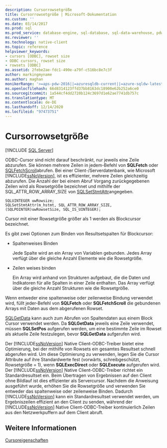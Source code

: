 ```yaml
---
description: Cursorrowsetgröße
title: Cursorrowsetgröße | Microsoft-Dokumentation
ms.custom: ''
ms.date: 03/14/2017
ms.prod: sql
ms.prod_service: database-engine, sql-database, sql-data-warehouse, pdw
ms.reviewer: ''
ms.technology: native-client
ms.topic: reference
helpviewer_keywords:
- cursors [ODBC], rowset size
- ODBC cursors, rowset size
- rowsets [ODBC]
ms.assetid: 2febe2ae-fdc1-490e-a79f-c516bc8e7c3f
author: markingmyname
ms.author: maghan
monikerRange: '>=aps-pdw-2016||=azuresqldb-current||=azure-sqldw-latest||>=sql-server-2016||>=sql-server-linux-2017||=azuresqldb-mi-current'
ms.openlocfilehash: 66d8314123ffd37bb8163dc18900e62b252a6ce0
ms.sourcegitcommit: 1a544cf4dd2720b124c3697d1e62ae7741db757c
ms.translationtype: MT
ms.contentlocale: de-DE
ms.lasthandoff: 12/14/2020
ms.locfileid: "97473751"
---
```

# <a name="cursor-rowset-size"></a>Cursorrowsetgröße
[!INCLUDE [SQL Server](../../../includes/applies-to-version/sql-asdb-asdbmi-asa-pdw.md)]

  ODBC-Cursor sind nicht darauf beschränkt, nur jeweils eine Zeile abzurufen. Sie können mehrere Zeilen in jedem-Befehl von **SQLFetch** oder [SQLFetchScroll](../../../relational-databases/native-client-odbc-api/sqlfetchscroll.md)abrufen. Bei einer Client-/Serverdatenbank, wie Microsoft [!INCLUDE[ssNoVersion](../../../includes/ssnoversion-md.md)], ist es effizienter, mehrere Zeilen gleichzeitig abzurufen. Die Anzahl der bei einem Abruf Vorgang zurückgegebenen Zeilen wird als Rowsetgröße bezeichnet und mithilfe der SQL_ATTR_ROW_ARRAY_SIZE von [SQLSetStmtAttr](../../../relational-databases/native-client-odbc-api/sqlsetstmtattr.md)angegeben.  
  
```  
SQLUINTEGER uwRowsize;  
SQLSetStmtAttr(m_hstmt, SQL_ATTR_ROW_ARRAY_SIZE, (SQLPOINTER)uwRowsetSize, SQL_IS_UINTEGER);  
```  
  
 Cursor mit einer Rowsetgröße größer als 1 werden als Blockcursor bezeichnet.  
  
 Es gibt zwei Optionen zum Binden von Resultsetspalten für Blockcursor:  
  
-   Spaltenweises Binden  
  
     Jede Spalte wird an ein Array von Variablen gebunden. Jedes Array verfügt über die gleiche Anzahl Elemente wie die Rowsetgröße.  
  
-   Zeilen weises binden  
  
     Ein Array wird anhand von Strukturen aufgebaut, die die Daten und Indikatoren für alle Spalten in einer Zeile enthalten. Das Array verfügt über die gleiche Anzahl Strukturen wie die Rowsetgröße.  
  
 Wenn entweder eine spaltenweise oder zeilenweise Bindung verwendet wird, füllt jeder-Befehl von **SQLFetch** oder **SQLFetchScroll** die gebundenen Arrays mit Daten aus dem abgerufenen Rowset.  
  
 [SQLGetData](../../../relational-databases/native-client-odbc-api/sqlgetdata.md) kann auch zum Abrufen von Spaltendaten aus einem Block Cursor verwendet werden. Da **SQLGetData** jeweils eine Zeile verwendet, müssen **SQLSetPos** aufgerufen werden, um eine bestimmte Zeile im Rowset als aktuelle Zeile festzulegen, bevor **SQLGetData** aufgerufen wird.  
  
 Der [!INCLUDE[ssNoVersion](../../../includes/ssnoversion-md.md)] Native Client-ODBC-Treiber bietet eine Optimierung, bei der mithilfe von Rowsets ein gesamtes Resultset schnell abgerufen wird. Um diese Optimierung zu verwenden, legen Sie die Cursor Attribute auf ihre Standardwerte fest (vorwärts, schreibgeschützt, Rowsetgröße = 1), wenn **SQLExecDirect** oder **SQLExecute** aufgerufen wird. Der [!INCLUDE[ssNoVersion](../../../includes/ssnoversion-md.md)] Native Client-ODBC-Treiber richtet ein Standardresultset ein. Beim Übertragen von Ergebnissen auf den Client ohne Bildlauf ist dies effizienter als Servercursor. Nachdem die Anweisung ausgeführt wurde, erhöhen Sie die Rowsetgröße und verwenden Sie entweder das spaltenweise oder zeilenweise Binden. Dadurch [!INCLUDE[ssNoVersion](../../../includes/ssnoversion-md.md)] kann ein Standardresultset verwendet werden, um Ergebniszeilen effizient an den Client zu senden, während der [!INCLUDE[ssNoVersion](../../../includes/ssnoversion-md.md)] Native Client-ODBC-Treiber kontinuierlich Zeilen aus den Netzwerkpuffern auf dem Client abruft.  
  
## <a name="see-also"></a>Weitere Informationen  
 [Cursoreigenschaften](../../../relational-databases/native-client-odbc-cursors/properties/cursor-properties.md)  
  
  
